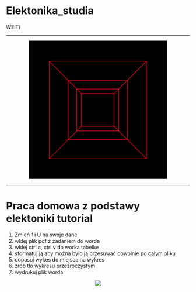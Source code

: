 # Elektonika_studia
WEiTi
____________________

<p align="center">
  <img src="LLuP.gif" />
</p>

____________________

# Praca domowa z podstawy elektoniki tutorial
1. Zmień f i U na swoje dane
2. wklej plik pdf z zadaniem do worda
3. wklej ctrl c, ctrl v do worka tabelke
4. sformatuj ją aby można było ją przesuwać dowolnie po cąłym pliku
5. dopasuj wykes do miejsca na wykres
6. zrób tło wykresu przeżroczystym
7. wydrukuj plik worda

<p align="center">
  <img src="excel.png" />
</p>
